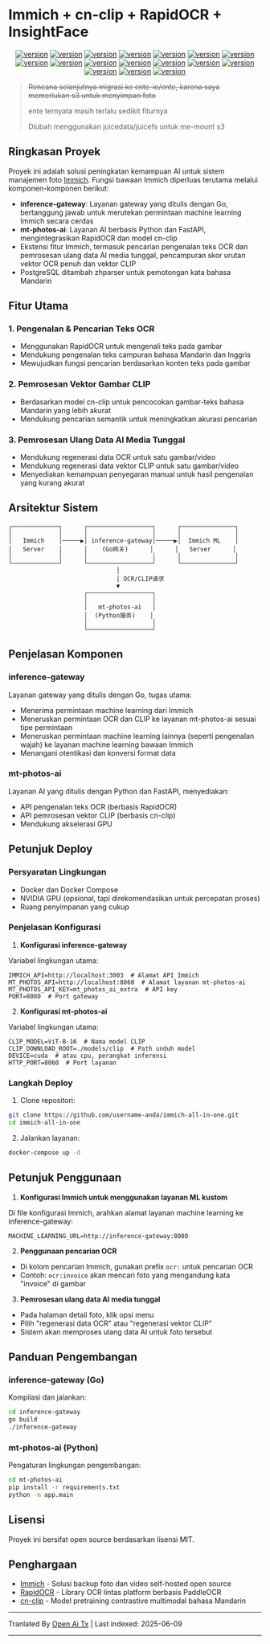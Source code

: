 # Immich + cn-clip + RapidOCR + InsightFace

<div style="text-align: center"><p><a href="https://openaitx.github.io/view.html?user=eric-gitta-moore&project=immich-all-in-one&lang=en"><img src="https://img.shields.io/badge/EN-white" alt="version"></a> <a href="https://openaitx.github.io/view.html?user=eric-gitta-moore&project=immich-all-in-one&lang=zh-CN"><img src="https://img.shields.io/badge/简中-white" alt="version"></a> <a href="https://openaitx.github.io/view.html?user=eric-gitta-moore&project=immich-all-in-one&lang=zh-TW"><img src="https://img.shields.io/badge/繁中-white" alt="version"></a> <a href="https://openaitx.github.io/view.html?user=eric-gitta-moore&project=immich-all-in-one&lang=ja"><img src="https://img.shields.io/badge/日本語-white" alt="version"></a> <a href="https://openaitx.github.io/view.html?user=eric-gitta-moore&project=immich-all-in-one&lang=ko"><img src="https://img.shields.io/badge/한국어-white" alt="version"></a> <a href="https://openaitx.github.io/view.html?user=eric-gitta-moore&project=immich-all-in-one&lang=th"><img src="https://img.shields.io/badge/ไทย-white" alt="version"></a> <a href="https://openaitx.github.io/view.html?user=eric-gitta-moore&project=immich-all-in-one&lang=fr"><img src="https://img.shields.io/badge/Français-white" alt="version"></a> <a href="https://openaitx.github.io/view.html?user=eric-gitta-moore&project=immich-all-in-one&lang=de"><img src="https://img.shields.io/badge/Deutsch-white" alt="version"></a> <a href="https://openaitx.github.io/view.html?user=eric-gitta-moore&project=immich-all-in-one&lang=es"><img src="https://img.shields.io/badge/Español-white" alt="version"></a> <a href="https://openaitx.github.io/view.html?user=eric-gitta-moore&project=immich-all-in-one&lang=it"><img src="https://img.shields.io/badge/Italiano-white" alt="version"></a> <a href="https://openaitx.github.io/view.html?user=eric-gitta-moore&project=immich-all-in-one&lang=ru"><img src="https://img.shields.io/badge/Русский-white" alt="version"></a> <a href="https://openaitx.github.io/view.html?user=eric-gitta-moore&project=immich-all-in-one&lang=pt"><img src="https://img.shields.io/badge/Português-white" alt="version"></a> <a href="https://openaitx.github.io/view.html?user=eric-gitta-moore&project=immich-all-in-one&lang=nl"><img src="https://img.shields.io/badge/Nederlands-white" alt="version"></a> <a href="https://openaitx.github.io/view.html?user=eric-gitta-moore&project=immich-all-in-one&lang=pl"><img src="https://img.shields.io/badge/Polski-white" alt="version"></a> <a href="https://openaitx.github.io/view.html?user=eric-gitta-moore&project=immich-all-in-one&lang=ar"><img src="https://img.shields.io/badge/العربية-white" alt="version"></a> <a href="https://openaitx.github.io/view.html?user=eric-gitta-moore&project=immich-all-in-one&lang=tr"><img src="https://img.shields.io/badge/Türkçe-white" alt="version"></a> <a href="https://openaitx.github.io/view.html?user=eric-gitta-moore&project=immich-all-in-one&lang=vi"><img src="https://img.shields.io/badge/Tiếng Việt-white" alt="version"></a> </p></div>

> ~~Rencana selanjutnya migrasi ke ente-io/ente, karena saya memerlukan s3 untuk menyimpan foto~~
>
> ente ternyata masih terlalu sedikit fiturnya
>
> Diubah menggunakan juicedata/juicefs untuk me-mount s3

## Ringkasan Proyek

Proyek ini adalah solusi peningkatan kemampuan AI untuk sistem manajemen foto [Immich](https://github.com/immich-app/immich). Fungsi bawaan Immich diperluas terutama melalui komponen-komponen berikut:

- **inference-gateway**: Layanan gateway yang ditulis dengan Go, bertanggung jawab untuk merutekan permintaan machine learning Immich secara cerdas
- **mt-photos-ai**: Layanan AI berbasis Python dan FastAPI, mengintegrasikan RapidOCR dan model cn-clip
- Ekstensi fitur Immich, termasuk pencarian pengenalan teks OCR dan pemrosesan ulang data AI media tunggal, pencampuran skor urutan vektor OCR penuh dan vektor CLIP
- PostgreSQL ditambah zhparser untuk pemotongan kata bahasa Mandarin

## Fitur Utama

### 1. Pengenalan & Pencarian Teks OCR

- Menggunakan RapidOCR untuk mengenali teks pada gambar
- Mendukung pengenalan teks campuran bahasa Mandarin dan Inggris
- Mewujudkan fungsi pencarian berdasarkan konten teks pada gambar

### 2. Pemrosesan Vektor Gambar CLIP

- Berdasarkan model cn-clip untuk pencocokan gambar-teks bahasa Mandarin yang lebih akurat
- Mendukung pencarian semantik untuk meningkatkan akurasi pencarian

### 3. Pemrosesan Ulang Data AI Media Tunggal

- Mendukung regenerasi data OCR untuk satu gambar/video
- Mendukung regenerasi data vektor CLIP untuk satu gambar/video
- Menyediakan kemampuan penyegaran manual untuk hasil pengenalan yang kurang akurat

## Arsitektur Sistem

```
┌─────────────┐      ┌──────────────────┐      ┌───────────────┐
│             │      │                  │      │               │
│   Immich    │─────▶│ inference-gateway│─────▶│  Immich ML    │
│   Server    │      │    (Go网关)      │      │   Server      │
│             │      │                  │      │               │
└─────────────┘      └──────────────────┘      └───────────────┘
                              │
                              │ OCR/CLIP请求
                              ▼
                     ┌──────────────────┐
                     │                  │
                     │   mt-photos-ai   │
                     │  (Python服务)    │
                     │                  │
                     └──────────────────┘
```

## Penjelasan Komponen

### inference-gateway

Layanan gateway yang ditulis dengan Go, tugas utama:
- Menerima permintaan machine learning dari Immich
- Meneruskan permintaan OCR dan CLIP ke layanan mt-photos-ai sesuai tipe permintaan
- Meneruskan permintaan machine learning lainnya (seperti pengenalan wajah) ke layanan machine learning bawaan Immich
- Menangani otentikasi dan konversi format data

### mt-photos-ai

Layanan AI yang ditulis dengan Python dan FastAPI, menyediakan:
- API pengenalan teks OCR (berbasis RapidOCR)
- API pemrosesan vektor CLIP (berbasis cn-clip)
- Mendukung akselerasi GPU

## Petunjuk Deploy

### Persyaratan Lingkungan

- Docker dan Docker Compose
- NVIDIA GPU (opsional, tapi direkomendasikan untuk percepatan proses)
- Ruang penyimpanan yang cukup

### Penjelasan Konfigurasi

1. **Konfigurasi inference-gateway**

Variabel lingkungan utama:
```
IMMICH_API=http://localhost:3003  # Alamat API Immich
MT_PHOTOS_API=http://localhost:8060  # Alamat layanan mt-photos-ai
MT_PHOTOS_API_KEY=mt_photos_ai_extra  # API key
PORT=8080  # Port gateway
```

2. **Konfigurasi mt-photos-ai**

Variabel lingkungan utama:
```
CLIP_MODEL=ViT-B-16  # Nama model CLIP
CLIP_DOWNLOAD_ROOT=./models/clip  # Path unduh model
DEVICE=cuda  # atau cpu, perangkat inferensi
HTTP_PORT=8060  # Port layanan
```

### Langkah Deploy

1. Clone repositori:
```bash
git clone https://github.com/username-anda/immich-all-in-one.git
cd immich-all-in-one
```

2. Jalankan layanan:
```bash
docker-compose up -d
```

## Petunjuk Penggunaan

1. **Konfigurasi Immich untuk menggunakan layanan ML kustom**

Di file konfigurasi Immich, arahkan alamat layanan machine learning ke inference-gateway:
```
MACHINE_LEARNING_URL=http://inference-gateway:8080
```

2. **Penggunaan pencarian OCR**

- Di kolom pencarian Immich, gunakan prefix `ocr:` untuk pencarian OCR
- Contoh: `ocr:invoice` akan mencari foto yang mengandung kata "invoice" di gambar

3. **Pemrosesan ulang data AI media tunggal**

- Pada halaman detail foto, klik opsi menu
- Pilih "regenerasi data OCR" atau "regenerasi vektor CLIP"
- Sistem akan memproses ulang data AI untuk foto tersebut

## Panduan Pengembangan

### inference-gateway (Go)

Kompilasi dan jalankan:
```bash
cd inference-gateway
go build
./inference-gateway
```

### mt-photos-ai (Python)

Pengaturan lingkungan pengembangan:
```bash
cd mt-photos-ai
pip install -r requirements.txt
python -m app.main
```

## Lisensi

Proyek ini bersifat open source berdasarkan lisensi MIT.

## Penghargaan

- [Immich](https://github.com/immich-app/immich) - Solusi backup foto dan video self-hosted open source
- [RapidOCR](https://github.com/RapidAI/RapidOCR) - Library OCR lintas platform berbasis PaddleOCR
- [cn-clip](https://github.com/OFA-Sys/Chinese-CLIP) - Model pretraining contrastive multimodal bahasa Mandarin

---

Tranlated By [Open Ai Tx](https://github.com/OpenAiTx/OpenAiTx) | Last indexed: 2025-06-09

---